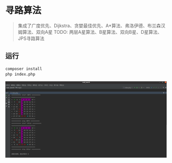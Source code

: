 # 寻路算法

> 集成了广度优先、Dijkstra、贪婪最佳优先、A*算法、弗洛伊德、布兰森汉姆算法、双向A星
> TODO: 两层A星算法、B星算法、双向B星、D星算法、JPS寻路算法


## 运行

```bash
composer install
php index.php
```

![example](images/example.png)
